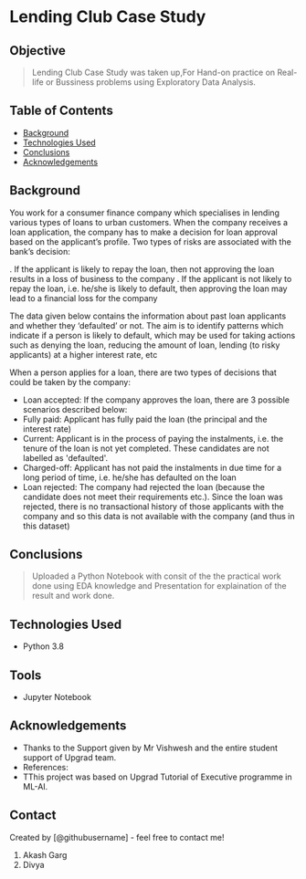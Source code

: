 # Lending Club Case Study
## Objective
> Lending Club Case Study was taken up,For Hand-on practice on Real-life or Bussiness problems using Exploratory Data Analysis.

## Table of Contents
* [Background](#background)
* [Technologies Used](#technologies-used)
* [Conclusions](#conclusions)
* [Acknowledgements](#acknowledgements)


## Background
You work for a consumer finance company which specialises in lending various types of loans to urban customers. When the company receives a loan application, the company has to make a decision for loan approval based on the applicant’s profile. Two types of risks are associated with the bank’s decision:

. If the applicant is likely to repay the loan, then not approving the loan results in a loss of business to the company
. If the applicant is not likely to repay the loan, i.e. he/she is likely to default, then approving the loan may lead 
to a financial loss for the company

The data given below contains the information about past loan applicants and whether they ‘defaulted’ or not. The aim is to identify patterns which indicate if a person is likely to default, which may be used for taking actions such as denying the loan, reducing the amount of loan, lending (to risky applicants) at a higher interest rate, etc

When a person applies for a loan, there are two types of decisions that could be taken by the company:
* Loan accepted: If the company approves the loan, there are 3 possible scenarios described below:
* Fully paid: Applicant has fully paid the loan (the principal and the interest rate)
* Current: Applicant is in the process of paying the instalments, i.e. the tenure of the loan is not yet completed. These candidates are not labelled as 'defaulted'.
* Charged-off: Applicant has not paid the instalments in due time for a long period of time, i.e. he/she has defaulted on the loan 
* Loan rejected: The company had rejected the loan (because the candidate does not meet their requirements etc.). Since the loan was rejected, there is no transactional history of those applicants with the company and so this data is not available with the company (and thus in this dataset)

## Conclusions
> Uploaded a Python Notebook with consit of the the practical work done using EDA knowledge and Presentation for explaination of the result and work done.

## Technologies Used
- Python 3.8
## Tools
- Jupyter Notebook

## Acknowledgements

- Thanks to the Support given by Mr Vishwesh and the entire student support of Upgrad team.
- References:
- TThis project was based on  Upgrad Tutorial of Executive programme in ML-AI.


## Contact
Created by [@githubusername] - feel free to contact me!

1) Akash Garg 
2) Divya
